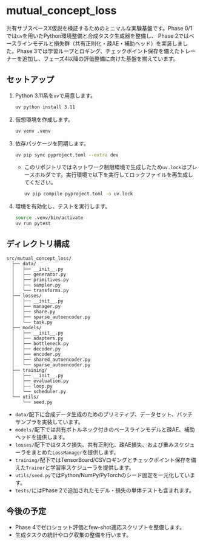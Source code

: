 # mutual_concept_loss

共有サブスペースX仮説を検証するためのミニマルな実験基盤です。Phase 0/1では`uv`を用いたPython環境整備と合成タスク生成器を整備し、
Phase 2ではベースラインモデルと損失群（共有正則化・疎AE・補助ヘッド）を実装しました。Phase 3では学習ループとロギング、チェックポイント保存を備えたトレーナーを追加し、フェーズ4以降の評価整備に向けた基盤を揃えています。

## セットアップ
1. Python 3.11系を`uv`で用意します。
   ```bash
   uv python install 3.11
   ```
2. 仮想環境を作成します。
   ```bash
   uv venv .venv
   ```
3. 依存パッケージを同期します。
   ```bash
   uv pip sync pyproject.toml --extra dev
   ```
   - このリポジトリではネットワーク制限環境で生成したため`uv.lock`はプレースホルダです。実行環境で以下を実行してロックファイルを再生成してください。
     ```bash
     uv pip compile pyproject.toml -o uv.lock
     ```
4. 環境を有効化し、テストを実行します。
   ```bash
   source .venv/bin/activate
   uv run pytest
   ```

## ディレクトリ構成
```
src/mutual_concept_loss/
  ├── data/
  │   ├── __init__.py
  │   ├── generator.py
  │   ├── primitives.py
  │   ├── sampler.py
  │   └── transforms.py
  ├── losses/
  │   ├── __init__.py
  │   ├── manager.py
  │   ├── share.py
  │   ├── sparse_autoencoder.py
  │   └── task.py
  ├── models/
  │   ├── __init__.py
  │   ├── adapters.py
  │   ├── bottleneck.py
  │   ├── decoder.py
  │   ├── encoder.py
  │   ├── shared_autoencoder.py
  │   └── sparse_autoencoder.py
  ├── training/
  │   ├── __init__.py
  │   ├── evaluation.py
  │   ├── loop.py
  │   └── scheduler.py
  └── utils/
      └── seed.py
```
- `data/`配下に合成データ生成のためのプリミティブ、データセット、バッチサンプラを実装しています。
- `models/`配下では共有ボトルネック付きのベースラインモデルと疎AE、補助ヘッドを提供します。
- `losses/`配下ではタスク損失、共有正則化、疎AE損失、および重みスケジューラをまとめた`LossManager`を提供します。
- `training/`配下ではTensorBoard/CSVロギングとチェックポイント保存を備えた`Trainer`と学習率スケジューラを提供します。
- `utils/seed.py`ではPython/NumPy/PyTorchのシード固定を一元化しています。
- `tests/`にはPhase 2で追加されたモデル・損失の単体テストも含まれます。

## 今後の予定
- Phase 4でゼロショット評価とfew-shot適応スクリプトを整備します。
- 生成タスクの統計やログ収集の整備を行います。

